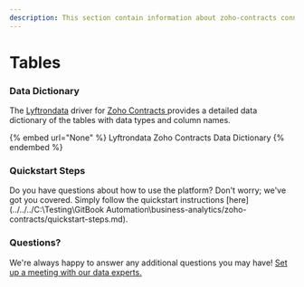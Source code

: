 ```yaml
---
description: This section contain information about zoho-contracts connector tables information
---
```


# Tables

### Data Dictionary

The [Lyftrondata](https://www.lyftrondata.com/) driver for [Zoho Contracts](None/)[ ](https://www.lyftrondata.com/integration/zoho-contracts/)provides a detailed data dictionary of the tables with data types and column names.

{% embed url="None" %}
Lyftrondata Zoho Contracts Data Dictionary
{% endembed %}

### Quickstart Steps

Do you have questions about how to use the platform? Don't worry; we've got you covered. Simply follow the quickstart instructions [here](../../../C:\Testing\GitBook Automation\business-analytics/zoho-contracts/quickstart-steps.md).

### Questions? <a href="#questions" id="questions"></a>

We're always happy to answer any additional questions you may have! [Set up a meeting with our data experts.](https://www.lyftrondata.com/book-a-meeting/)


